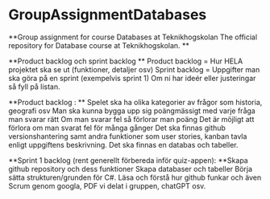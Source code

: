 # GroupAssignmentDatabases
**Group assignment for course Databases at Teknikhogskolan
The official repository for Database course at Teknikhogskolan.
**

**Product backlog och sprint backlog
**
Product backlog  = Hur HELA projektet ska se ut (funktioner, detaljer osv)
Sprint backlog = Uppgifter man ska göra på en sprint (exempelvis sprint 1)
Om ni har ideér eller justeringar så fyll på listan.

**Product backlog :
**
Spelet ska ha olika kategorier av frågor som historia, geografi osv
Man ska kunna bygga upp sig poängmässigt med varje fråga man svarar rätt
Om man svarar fel så förlorar man poäng
Det är möjligt att förlora om man svarat fel för många gånger
Det ska finnas github versionshantering samt andra funktioner som user stories, kanban tavla enligt uppgiftens beskrivning.
Det ska finnas en databas och tabeller.



**Sprint 1 backlog (rent generellt förbereda inför quiz-appen):
**Skapa github repository och dess funktioner
Skapa databaser och tabeller
Börja sätta strukturen/grunden för C#.
Läsa och förstå hur github funkar och även Scrum genom googla, PDF vi delat i gruppen, chatGPT osv.




